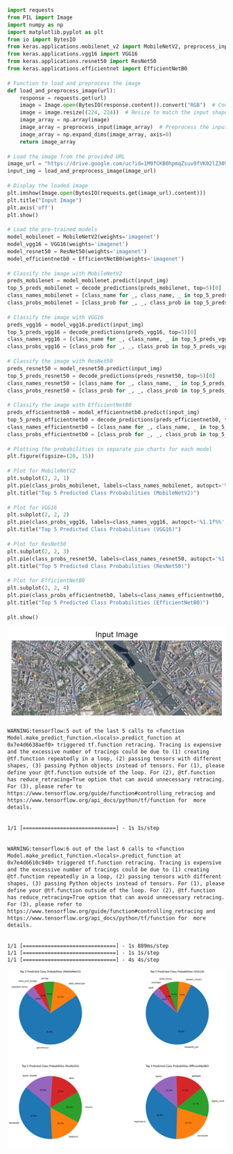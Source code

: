 ```python
import requests
from PIL import Image
import numpy as np
import matplotlib.pyplot as plt
from io import BytesIO
from keras.applications.mobilenet_v2 import MobileNetV2, preprocess_input, decode_predictions
from keras.applications.vgg16 import VGG16
from keras.applications.resnet50 import ResNet50
from keras.applications.efficientnet import EfficientNetB0

# Function to load and preprocess the image
def load_and_preprocess_image(url):
    response = requests.get(url)
    image = Image.open(BytesIO(response.content)).convert("RGB")  # Convert to RGB to remove alpha channel
    image = image.resize((224, 224))  # Resize to match the input shape expected by the models
    image_array = np.array(image)
    image_array = preprocess_input(image_array)  # Preprocess the input according to the model requirements
    image_array = np.expand_dims(image_array, axis=0)
    return image_array

# Load the image from the provided URL
image_url = "https://drive.google.com/uc?id=1M9fCKB0hpmqZsuv9fVK02lZ3095UYYwf"
input_img = load_and_preprocess_image(image_url)

# Display the loaded image
plt.imshow(Image.open(BytesIO(requests.get(image_url).content)))
plt.title("Input Image")
plt.axis('off')
plt.show()

# Load the pre-trained models
model_mobilenet = MobileNetV2(weights='imagenet')
model_vgg16 = VGG16(weights='imagenet')
model_resnet50 = ResNet50(weights='imagenet')
model_efficientnetb0 = EfficientNetB0(weights='imagenet')

# Classify the image with MobileNetV2
preds_mobilenet = model_mobilenet.predict(input_img)
top_5_preds_mobilenet = decode_predictions(preds_mobilenet, top=5)[0]
class_names_mobilenet = [class_name for _, class_name, _ in top_5_preds_mobilenet]
class_probs_mobilenet = [class_prob for _, _, class_prob in top_5_preds_mobilenet]

# Classify the image with VGG16
preds_vgg16 = model_vgg16.predict(input_img)
top_5_preds_vgg16 = decode_predictions(preds_vgg16, top=5)[0]
class_names_vgg16 = [class_name for _, class_name, _ in top_5_preds_vgg16]
class_probs_vgg16 = [class_prob for _, _, class_prob in top_5_preds_vgg16]

# Classify the image with ResNet50
preds_resnet50 = model_resnet50.predict(input_img)
top_5_preds_resnet50 = decode_predictions(preds_resnet50, top=5)[0]
class_names_resnet50 = [class_name for _, class_name, _ in top_5_preds_resnet50]
class_probs_resnet50 = [class_prob for _, _, class_prob in top_5_preds_resnet50]

# Classify the image with EfficientNetB0
preds_efficientnetb0 = model_efficientnetb0.predict(input_img)
top_5_preds_efficientnetb0 = decode_predictions(preds_efficientnetb0, top=5)[0]
class_names_efficientnetb0 = [class_name for _, class_name, _ in top_5_preds_efficientnetb0]
class_probs_efficientnetb0 = [class_prob for _, _, class_prob in top_5_preds_efficientnetb0]

# Plotting the probabilities in separate pie charts for each model
plt.figure(figsize=(20, 15))

# Plot for MobileNetV2
plt.subplot(2, 2, 1)
plt.pie(class_probs_mobilenet, labels=class_names_mobilenet, autopct='%1.1f%%', startangle=140)
plt.title("Top 5 Predicted Class Probabilities (MobileNetV2)")

# Plot for VGG16
plt.subplot(2, 2, 2)
plt.pie(class_probs_vgg16, labels=class_names_vgg16, autopct='%1.1f%%', startangle=140)
plt.title("Top 5 Predicted Class Probabilities (VGG16)")

# Plot for ResNet50
plt.subplot(2, 2, 3)
plt.pie(class_probs_resnet50, labels=class_names_resnet50, autopct='%1.1f%%', startangle=140)
plt.title("Top 5 Predicted Class Probabilities (ResNet50)")

# Plot for EfficientNetB0
plt.subplot(2, 2, 4)
plt.pie(class_probs_efficientnetb0, labels=class_names_efficientnetb0, autopct='%1.1f%%', startangle=140)
plt.title("Top 5 Predicted Class Probabilities (EfficientNetB0)")

plt.show()

```


    
![png](README_files/README_0_0.png)
    


    WARNING:tensorflow:5 out of the last 5 calls to <function Model.make_predict_function.<locals>.predict_function at 0x7e4d6638aef0> triggered tf.function retracing. Tracing is expensive and the excessive number of tracings could be due to (1) creating @tf.function repeatedly in a loop, (2) passing tensors with different shapes, (3) passing Python objects instead of tensors. For (1), please define your @tf.function outside of the loop. For (2), @tf.function has reduce_retracing=True option that can avoid unnecessary retracing. For (3), please refer to https://www.tensorflow.org/guide/function#controlling_retracing and https://www.tensorflow.org/api_docs/python/tf/function for  more details.


    1/1 [==============================] - 1s 1s/step


    WARNING:tensorflow:6 out of the last 6 calls to <function Model.make_predict_function.<locals>.predict_function at 0x7e4d6610c940> triggered tf.function retracing. Tracing is expensive and the excessive number of tracings could be due to (1) creating @tf.function repeatedly in a loop, (2) passing tensors with different shapes, (3) passing Python objects instead of tensors. For (1), please define your @tf.function outside of the loop. For (2), @tf.function has reduce_retracing=True option that can avoid unnecessary retracing. For (3), please refer to https://www.tensorflow.org/guide/function#controlling_retracing and https://www.tensorflow.org/api_docs/python/tf/function for  more details.


    1/1 [==============================] - 1s 889ms/step
    1/1 [==============================] - 1s 1s/step
    1/1 [==============================] - 4s 4s/step



    
![png](README_files/README_0_5.png)
    

